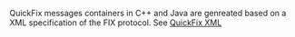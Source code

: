 QuickFix messages containers in C++ and Java are genreated based on a XML specification of the FIX protocol. See <a href='http://www.quickfixengine.org/xml.html'> QuickFix XML</a>